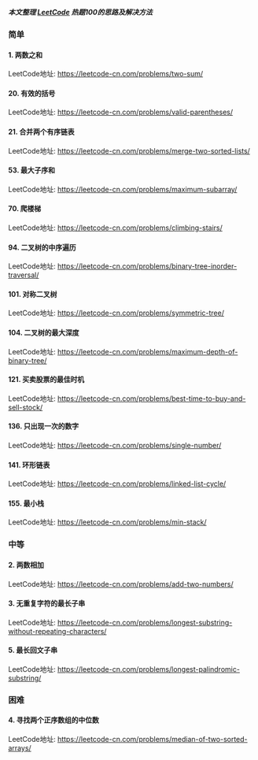 ##### 本文整理 [LeetCode](https://leetcode-cn.com/problem-list/2cktkvj/) 热题100的思路及解决方法

### 简单

#### 1. 两数之和

LeetCode地址: https://leetcode-cn.com/problems/two-sum/

#### 20. 有效的括号

LeetCode地址: https://leetcode-cn.com/problems/valid-parentheses/

#### 21. 合并两个有序链表

LeetCode地址: https://leetcode-cn.com/problems/merge-two-sorted-lists/

#### 53. 最大子序和

LeetCode地址: https://leetcode-cn.com/problems/maximum-subarray/

#### 70. 爬楼梯

LeetCode地址: https://leetcode-cn.com/problems/climbing-stairs/

#### 94. 二叉树的中序遍历

LeetCode地址: https://leetcode-cn.com/problems/binary-tree-inorder-traversal/

#### 101. 对称二叉树

LeetCode地址: https://leetcode-cn.com/problems/symmetric-tree/

#### 104. 二叉树的最大深度

LeetCode地址: https://leetcode-cn.com/problems/maximum-depth-of-binary-tree/

#### 121. 买卖股票的最佳时机

LeetCode地址: https://leetcode-cn.com/problems/best-time-to-buy-and-sell-stock/

#### 136. 只出现一次的数字

LeetCode地址: https://leetcode-cn.com/problems/single-number/

#### 141. 环形链表

LeetCode地址: https://leetcode-cn.com/problems/linked-list-cycle/

#### 155. 最小栈

LeetCode地址: https://leetcode-cn.com/problems/min-stack/

### 中等

#### 2. 两数相加

LeetCode地址: https://leetcode-cn.com/problems/add-two-numbers/

#### 3. 无重复字符的最长子串

LeetCode地址: https://leetcode-cn.com/problems/longest-substring-without-repeating-characters/

#### 5. 最长回文子串

LeetCode地址: https://leetcode-cn.com/problems/longest-palindromic-substring/

### 困难

#### 4. 寻找两个正序数组的中位数

LeetCode地址: https://leetcode-cn.com/problems/median-of-two-sorted-arrays/

